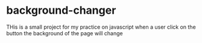 # background-changer
THis is a small project for my practice on javascript when a user click on the button the background of the page will change
